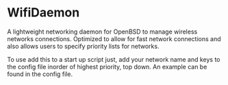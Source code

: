 # WifiDaemon

A lightweight networking daemon for OpenBSD to manage wireless networks connections. Optimized to allow for fast network
connections and also allows users to specify priority lists for networks.

To use add this to a start up script just, add your network name and keys to the config file inorder of highest priority, top down. An example can be found in the config file.



